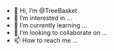 - 👋 Hi, I’m @TreeBasket
- 👀 I’m interested in ...
- 🌱 I’m currently learning ...
- 💞️ I’m looking to collaborate on ...
- 📫 How to reach me ...

<!---
TreeBasket/TreeBasket is a ✨ special ✨ repository because its `README.md` (this file) appears on your GitHub profile.
You can click the Preview link to take a look at your changes.
--->
